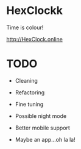 # HexClockk
Time is colour!

http://HexClock.online

# TODO
* Cleaning
* Refactoring
* Fine tuning
* Possible night mode
* Better mobile support

* Maybe an app...oh la la!

